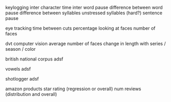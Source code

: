 keylogging
  inter character time
  inter word pause
  difference between word pause
  difference between syllables
  unstressed syllables (hard?)
  sentence pause

eye tracking
  time between cuts
  percentage looking at faces
  number of faces

dvt computer vision
  average number of faces
  change in length with series / season / color

british national corpus
  adsf

vowels
  adsf

shotlogger
  adsf

amazon products
  star rating (regression or overall)
  num reviews (distribution and overall)

